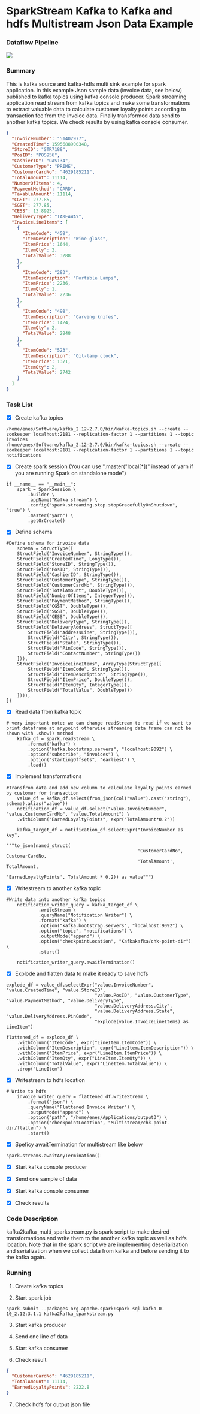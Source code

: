 # SparkStream Kafka to Kafka and hdfs Multistream Json Data Example
### Dataflow Pipeline
![](pipeline.JPG)

### Summary

This is kafka source and kafka-hdfs multi sink example for spark application. In this example Json sample data (invoice data, see below) published to kafka topics using kafka console producer. Spark streaming application read stream from kafka topics and make some transformations to extract valuable data to calculate customer loyalty points according to transaction fee from the invoice data. Finally transformed data send to another kafka topics. We check results by using kafka console consumer.

```json
{
  "InvoiceNumber": "51402977",
  "CreatedTime": 1595688900348,
  "StoreID": "STR7188",
  "PosID": "POS956",
  "CashierID": "OAS134",
  "CustomerType": "PRIME",
  "CustomerCardNo": "4629185211",
  "TotalAmount": 11114,
  "NumberOfItems": 4,
  "PaymentMethod": "CARD",
  "TaxableAmount": 11114,
  "CGST": 277.85,
  "SGST": 277.85,
  "CESS": 13.8925,
  "DeliveryType": "TAKEAWAY",
  "InvoiceLineItems": [
    {
      "ItemCode": "458",
      "ItemDescription": "Wine glass",
      "ItemPrice": 1644,
      "ItemQty": 2,
      "TotalValue": 3288
    },
    {
      "ItemCode": "283",
      "ItemDescription": "Portable Lamps",
      "ItemPrice": 2236,
      "ItemQty": 1,
      "TotalValue": 2236
    },
    {
      "ItemCode": "498",
      "ItemDescription": "Carving knifes",
      "ItemPrice": 1424,
      "ItemQty": 2,
      "TotalValue": 2848
    },
    {
      "ItemCode": "523",
      "ItemDescription": "Oil-lamp clock",
      "ItemPrice": 1371,
      "ItemQty": 2,
      "TotalValue": 2742
    }
  ]
}
```
### Task List

- [x] Create kafka topics
```
/home/enes/Software/kafka_2.12-2.7.0/bin/kafka-topics.sh --create --zookeeper localhost:2181 --replication-factor 1 --partitions 1 --topic invoices
/home/enes/Software/kafka_2.12-2.7.0/bin/kafka-topics.sh --create --zookeeper localhost:2181 --replication-factor 1 --partitions 1 --topic notifications
```

- [x] Create spark session (You can use ".master("local[*])" instead of yarn if you are running Spark on standalone mode")
```
if __name__ == "__main__":
    spark = SparkSession \
        .builder \
        .appName("Kafka stream") \
        .config("spark.streaming.stop.stopGracefullyOnShutdown", "true") \
        .master("yarn") \
        .getOrCreate()
```
- [x] Define schema
```
#Define schema for invoice data
    schema = StructType([
    StructField("InvoiceNumber", StringType()),
    StructField("CreatedTime", LongType()),
    StructField("StoreID", StringType()),
    StructField("PosID", StringType()),
    StructField("CashierID", StringType()),
    StructField("CustomerType", StringType()),
    StructField("CustomerCardNo", StringType()),
    StructField("TotalAmount", DoubleType()),
    StructField("NumberOfItems", IntegerType()),
    StructField("PaymentMethod", StringType()),
    StructField("CGST", DoubleType()),
    StructField("SGST", DoubleType()),
    StructField("CESS", DoubleType()),
    StructField("DeliveryType", StringType()),
    StructField("DeliveryAddress", StructType([
        StructField("AddressLine", StringType()),
        StructField("City", StringType()),
        StructField("State", StringType()),
        StructField("PinCode", StringType()),
        StructField("ContactNumber", StringType())
    ])),
    StructField("InvoiceLineItems", ArrayType(StructType([
        StructField("ItemCode", StringType()),
        StructField("ItemDescription", StringType()),
        StructField("ItemPrice", DoubleType()),
        StructField("ItemQty", IntegerType()),
        StructField("TotalValue", DoubleType())
    ]))),
])

```
- [x] Read data from kafka topic
```
# very important note: we can change readStream to read if we want to print dataframe at anypoint otherwise streaming data frame can not be shown with .show() method
    kafka_df = spark.readStream \
        .format("kafka") \
        .option("kafka.bootstrap.servers", "localhost:9092") \
        .option("subscribe", "invoices") \
        .option("startingOffsets", "earliest") \
        .load()

```
- [x] Implement transformations
```
#Transfrom data and add new column to calculate loyalty points earned by customer for transaction
    value_df = kafka_df.select(from_json(col("value").cast("string"), schema).alias("value"))
    notification_df = value_df.select("value.InvoiceNumber", "value.CustomerCardNo", "value.TotalAmount") \
    .withColumn("EarnedLoyaltyPoints", expr("TotalAmount*0.2"))

    kafka_target_df = notification_df.selectExpr("InvoiceNumber as key",
                                                 """to_json(named_struct(
                                                 'CustomerCardNo', CustomerCardNo,
                                                 'TotalAmount', TotalAmount,
                                                 'EarnedLoyaltyPoints', TotalAmount * 0.2)) as value""")
```

- [x] Writestream to another kafka topic
```
#Write data into another kafka topics
    notification_writer_query = kafka_target_df \
            .writeStream \
            .queryName("Notification Writer") \
            .format("kafka") \
            .option("kafka.bootstrap.servers", "localhost:9092") \
            .option("topic", "notifications") \
            .outputMode("append") \
            .option("checkpointLocation", "Kafkakafka/chk-point-dir") \
            .start()

    notification_writer_query.awaitTermination()
```
- [x] Explode and flatten data to make it ready to save hdfs
```
explode_df = value_df.selectExpr("value.InvoiceNumber", "value.CreatedTime", "value.StoreID",
                                 "value.PosID", "value.CustomerType", "value.PaymentMethod", "value.DeliveryType",
                                 "value.DeliveryAddress.City",
                                 "value.DeliveryAddress.State", "value.DeliveryAddress.PinCode",
                                 "explode(value.InvoiceLineItems) as LineItem")

flattened_df = explode_df \
    .withColumn("ItemCode", expr("LineItem.ItemCode")) \
    .withColumn("ItemDescription", expr("LineItem.ItemDescription")) \
    .withColumn("ItemPrice", expr("LineItem.ItemPrice")) \
    .withColumn("ItemQty", expr("LineItem.ItemQty")) \
    .withColumn("TotalValue", expr("LineItem.TotalValue")) \
    .drop("LineItem")
```    

- [x] Writestream to hdfs location
```
# Write to hdfs
    invoice_writer_query = flattened_df.writeStream \
        .format("json") \
        .queryName("Flattened Invoice Writer") \
        .outputMode("append") \
        .option("path", "/home/enes/Applications/output3") \
        .option("checkpointLocation", "Multistream/chk-point-dir/flatten") \
        .start()
  ```
- [x] Speficy awaitTermination for multistream like below

```
spark.streams.awaitAnyTermination()  
```
- [x] Start kafka console producer

- [x] Send one sample of data

- [x] Start kafka console consumer

- [x] Check results

### Code Description

kafka2kafka_multi_sparkstream.py is spark script to make desired transformations and write them to the another kafka topic as well as hdfs location. Note that in the spark script we are implementing deserialization and serialization when we collect data from kafka and before sending it to the kafka again. 

### Running

1. Create kafka topics

2. Start spark job
```
spark-submit --packages org.apache.spark:spark-sql-kafka-0-10_2.12:3.1.1 kafka2kafka_sparkstream.py
```
3. Start kafka producer

4. Send one line of data

5. Start kafka consumer

6. Check result
```json
{
  "CustomerCardNo": "4629185211",
  "TotalAmount": 11114,
  "EarnedLoyaltyPoints": 2222.8
}
```
7. Check hdfs for output json file
